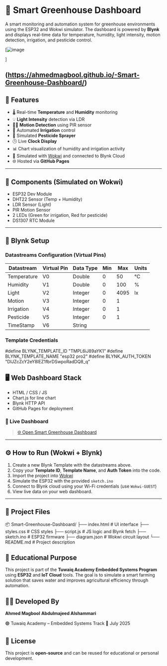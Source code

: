 
# 🌿 Smart Greenhouse Dashboard

A smart monitoring and automation system for greenhouse environments using the ESP32 and Wokwi simulator. The dashboard is powered by **Blynk** and displays real-time data for temperature, humidity, light intensity, motion detection, irrigation, and pesticide control.

[![image](https://github.com/user-attachments/assets/3d73c744-ab07-4cd1-9653-b14c99618e6f)


]

(https://ahmedmagbool.github.io/-Smart-Greenhouse-Dashboard/)
---

## 🚀 Features

- 🌡️ Real-time **Temperature** and **Humidity** monitoring
- 💡 **Light Intensity** detection via LDR
- 🕵️‍♂️ **Motion Detection** using PIR sensor
- 🚿 Automated **Irrigation** control
- 🐛 Simulated **Pesticide Sprayer**
- 🕒 Live **Clock Display**
- 📊 Chart visualization of humidity and irrigation activity
- 🧪 Simulated with [Wokwi](https://wokwi.com/) and connected to Blynk Cloud
- 🌐 Hosted via **GitHub Pages**

---

## 🧩 Components (Simulated on Wokwi)

- ESP32 Dev Module
- DHT22 Sensor (Temp + Humidity)
- LDR Sensor (Light)
- PIR Motion Sensor
- 2 LEDs (Green for irrigation, Red for pesticide)
- DS1307 RTC Module

---

## 🔌 Blynk Setup

### Datastreams Configuration (Virtual Pins)

| Datastream  | Virtual Pin | Data Type | Min | Max | Units |
|-------------|-------------|------------|-----|-----|--------|
| Temperature | V0          | Double     | 0   | 50  | °C     |
| Humidity    | V1          | Double     | 0   | 100 | %      |
| Light       | V2          | Integer    | 0   | 4095| lx     |
| Motion      | V3          | Integer    | 0   | 1   |        |
| Irrigation  | V4          | Integer    | 0   | 1   |        |
| Pesticide   | V5          | Integer    | 0   | 1   |        |
| TimeStamp   | V6          | String     |     |     |        |

### Template Credentials

#define BLYNK_TEMPLATE_ID "TMPL6iJ89aYK1"
#define BLYNK_TEMPLATE_NAME "esp32 pro2"
#define BLYNK_AUTH_TOKEN "DlJZcZcY2eY8lEZ1fbrDSwpoRadDQ8_q"


## 🖥️ Web Dashboard Stack

* HTML / CSS / JS
* Chart.js for line chart
* Blynk HTTP API
* GitHub Pages for deployment

### 🔗 Live Dashboard

> [🌐 Open Smart Greenhouse Dashboard](https://ahmedmagbool.github.io/Smart-Greenhouse-Dashboard/)

---

## ⚙️ How to Run (Wokwi + Blynk)

1. Create a new Blynk Template with the datastreams above.
2. Copy your **Template ID**, **Template Name**, and **Auth Token** into the code.
3. Import the project into [Wokwi](https://wokwi.com/)
4. Simulate the ESP32 with the provided `sketch.ino`
5. Connect to Blynk cloud using your Wi-Fi credentials (use `Wokwi-GUEST`)
6. View live data on your web dashboard.

---

## 📁 Project Files

📦 Smart-Greenhouse-Dashboard/
├── index.html       # UI interface
├── styles.css       # CSS styles
├── script.js        # JS logic and Blynk fetch
├── sketch.ino       # ESP32 firmware
├── diagram.json     # Wokwi circuit layout
└── README.md        # Project description



## 🧠 Educational Purpose

This project is part of the **Tuwaiq Academy Embedded Systems Program** using **ESP32** and **IoT Cloud** tools. The goal is to simulate a smart farming solution that saves water and improves agricultural efficiency through automation.



## 👨‍💻 Developed By

**Ahmed Magbool**
**Abdulmajeed Alshammari**

🟣 Tuwaiq Academy – Embedded Systems Track
📆 July 2025



## 📝 License

This project is **open-source** and can be reused for educational or personal development.



